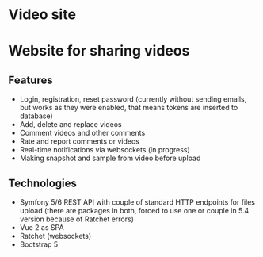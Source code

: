 # Video site

# Website for sharing videos

## Features
- Login, registration, reset password (currently without sending emails, but works as they were enabled, that means tokens are inserted to database)
- Add, delete and replace videos
- Comment videos and other comments
- Rate and report comments or videos
- Real-time notifications via websockets (in progress)
- Making snapshot and sample from video before upload 

## Technologies
- Symfony 5/6 REST API with couple of standard HTTP endpoints for files upload (there are packages in both, forced to use one or couple in 5.4 version because of Ratchet errors)
- Vue 2 as SPA
- Ratchet (websockets)
- Bootstrap 5

